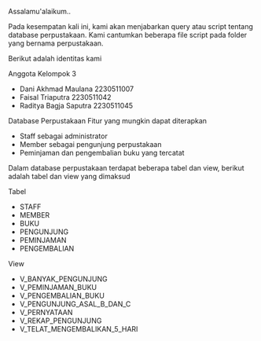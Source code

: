 Assalamu'alaikum..

Pada kesempatan kali ini, kami akan menjabarkan query atau script tentang database perpustakaan.
Kami cantumkan beberapa file script pada folder yang bernama perpustakaan.


Berikut adalah identitas kami

Anggota Kelompok 3
* Dani Akhmad Maulana 2230511007
* Faisal Triaputra 2230511042
* Raditya Bagja Saputra 2230511045


Database Perpustakaan
Fitur yang mungkin dapat diterapkan
* Staff sebagai administrator
* Member sebagai pengunjung perpustakaan
* Peminjaman dan pengembalian buku yang tercatat


Dalam database perpustakaan terdapat beberapa tabel dan view,
berikut adalah tabel dan view yang dimaksud

Tabel
* STAFF
* MEMBER
* BUKU
* PENGUNJUNG
* PEMINJAMAN
* PENGEMBALIAN


View
* V_BANYAK_PENGUNJUNG
* V_PEMINJAMAN_BUKU
* V_PENGEMBALIAN_BUKU
* V_PENGUNJUNG_ASAL_B_DAN_C
* V_PERNYATAAN
* V_REKAP_PENGUNJUNG
* V_TELAT_MENGEMBALIKAN_5_HARI

